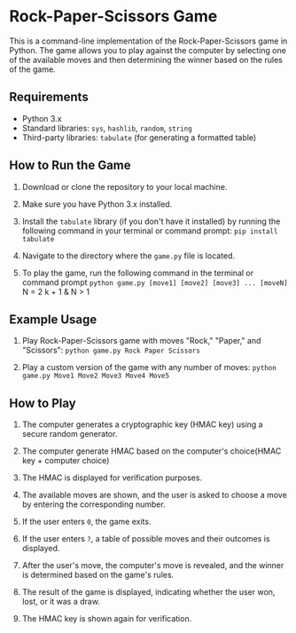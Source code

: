 # Rock-Paper-Scissors Game

This is a command-line implementation of the Rock-Paper-Scissors game in Python. The game allows you to play against the computer by selecting one of the available moves and then determining the winner based on the rules of the game.

## Requirements

- Python 3.x
- Standard libraries: `sys`, `hashlib`, `random`, `string`
- Third-party libraries: `tabulate` (for generating a formatted table)

## How to Run the Game

1. Download or clone the repository to your local machine.

2. Make sure you have Python 3.x installed.

3. Install the `tabulate` library (if you don't have it installed) by running the following command in your terminal or command prompt:
   `pip install tabulate`

4. Navigate to the directory where the `game.py` file is located.

5. To play the game, run the following command in the terminal or command prompt
   `python game.py [move1] [move2] [move3] ... [moveN]`
   N = 2 k + 1 & N > 1

## Example Usage

1. Play Rock-Paper-Scissors game with moves "Rock," "Paper," and "Scissors":
   `python game.py Rock Paper Scissors`

2. Play a custom version of the game with any number of moves:
   `python game.py Move1 Move2 Move3 Move4 Move5`

## How to Play

1. The computer generates a cryptographic key (HMAC key) using a secure random generator.

2. The computer generate HMAC based on the computer's choice(HMAC key + computer choice)

3. The HMAC is displayed for verification purposes.

4. The available moves are shown, and the user is asked to choose a move by entering the corresponding number.

5. If the user enters `0`, the game exits.

6. If the user enters `?`, a table of possible moves and their outcomes is displayed.

7. After the user's move, the computer's move is revealed, and the winner is determined based on the game's rules.

8. The result of the game is displayed, indicating whether the user won, lost, or it was a draw.

9. The HMAC key is shown again for verification.

